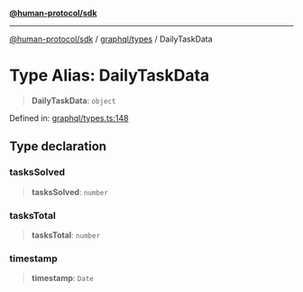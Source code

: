[**@human-protocol/sdk**](../../../README.md)

***

[@human-protocol/sdk](../../../modules.md) / [graphql/types](../README.md) / DailyTaskData

# Type Alias: DailyTaskData

> **DailyTaskData**: `object`

Defined in: [graphql/types.ts:148](https://github.com/humanprotocol/human-protocol/blob/1fed10bebf38e474662f3001345d050ccf6fda2f/packages/sdk/typescript/human-protocol-sdk/src/graphql/types.ts#L148)

## Type declaration

### tasksSolved

> **tasksSolved**: `number`

### tasksTotal

> **tasksTotal**: `number`

### timestamp

> **timestamp**: `Date`
